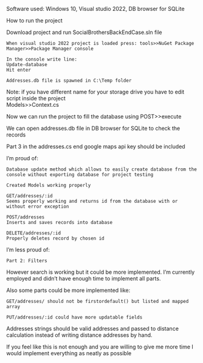Software used:
	Windows 10, 
	Visual studio 2022,
	DB browser for SQLite

How to run the project

Download project and run SocialBrothersBackEndCase.sln file

	When visual studio 2022 project is loaded press: tools>>NuGet Package Manager>>Package Manager console
 
	In the console write line:
	Update-database
	Hit enter

	Addresses.db file is spawned in C:\Temp folder

Note: if you have different name for your storage drive you have to edit script inside the project  
Models>>Context.cs
 
 
Now we can run the project to fill the database using POST>>execute

We can open addresses.db file in DB browser for SQLite to check the records
 
Part 3 in the addresses.cs end google maps api key should be included
 
I’m proud of:

	Database update method which allows to easily create database from the console without exporting database for project testing

	Created Models working properly

	GET/addresses/:id 
	Seems properly working and returns id from the database with or without error exception

	POST/addresses
	Inserts and saves records into database

	DELETE/addresses/:id
	Properly deletes record by chosen id


I’m less proud of:  

	Part 2: Filters 

However search is working but it could be more implemented. I’m currently employed and didn’t have enough time to implement all parts.

Also some parts could be more implemented like: 

	GET/addresses/ should not be firstordefault() but listed and mapped array 

	PUT/addresses/:id could have more updatable fields

Addresses strings should be valid addresses and passed to distance calculation instead of writing distance addresses by hand.


If you feel like this is not enough and you are willing to give me more time I would implement everything as neatly as possible
